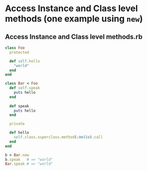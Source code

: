 # Access Instance and Class level methods (one example using `new`)

## Access Instance and Class level methods.rb

```ruby
class Foo
  protected

  def self.hello
    "world"
  end
end

class Bar < Foo
  def self.speak
    puts hello
  end
  
  def speak
    puts hello
  end

  private

  def hello
    self.class.superclass.method(:hello).call
  end
end

b = Bar.new
b.speak   # => "world"
Bar.speak # => "world"
```

